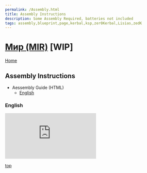 ```yaml
---
permalink: /Assembly.html
title: Assembly Instructions
description: Some Assembly Required, batteries not included
tags: assembly,blueprint,page,kerbal,ksp,zer0Kerbal,Lisias,zedK
---
```

<!-- Assembly.md v1.0.0.0
Мир (MIR)
created: 12 Sep 2022
updated: 16 Apr 2023

TEMPLATE: Assembly.md v1.0.1.0
created: 28 Aug 2022
updated: 16 Apr 2023
-->

<script src="https://kit.fontawesome.com/0ea5493613.js" crossorigin="anonymous"></script>
<i class="fa-solid fa-helmet-safety fa-beat-fade fa-3x" style="--fa-beat-fade-opacity: 0.1; --fa-beat-fade-scale: 1.25;color: #FF8200" ></i>

# [Мир (MIR)](https://www.curseforge.com/kerbal/ksp-mods/MIR) [WIP]

[Home](./index.md)

## Assembly Instructions

<!-- no toc -->
* Aessembly Guide (HTML)
  * [English](#english)

### English

![English Assembly Guide](https://zer0kerbal.github.io/MIR/Assembly-Mir-en-us.html)

[top](#table-of-contents)

<!-- THIS FILE: CC BY-ND 4.0 by zer0Kerbal -->
